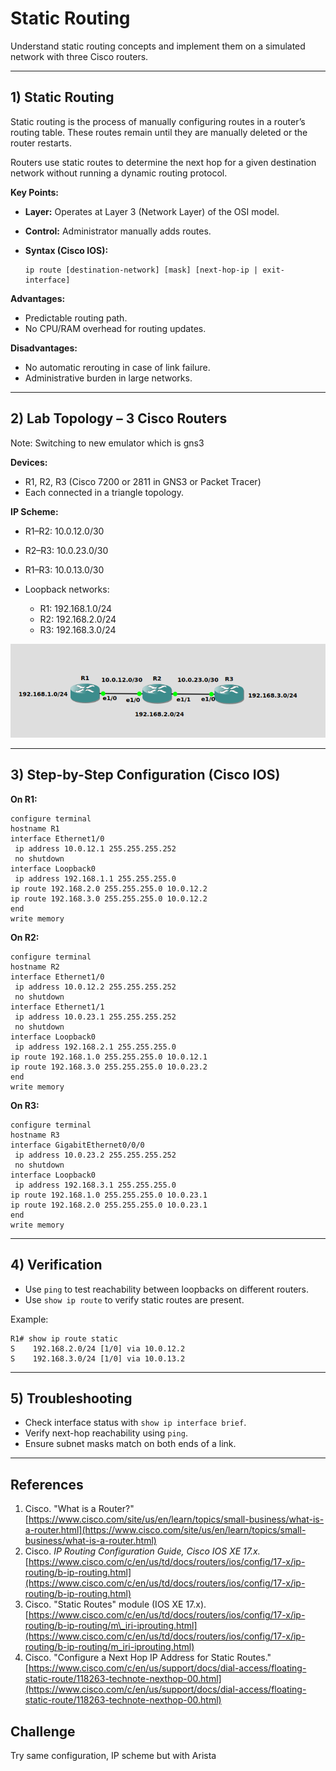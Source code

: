 # Static Routing 

Understand static routing concepts and implement them on a simulated network with three Cisco routers.

---

## 1) Static Routing

Static routing is the process of manually configuring routes in a router’s routing table. These routes remain until they are manually deleted or the router restarts.

Routers use static routes to determine the next hop for a given destination network without running a dynamic routing protocol.

**Key Points:**

* **Layer:** Operates at Layer 3 (Network Layer) of the OSI model.
* **Control:** Administrator manually adds routes.
* **Syntax (Cisco IOS):**

  ```
  ip route [destination-network] [mask] [next-hop-ip | exit-interface]
  ```

**Advantages:**

* Predictable routing path.
* No CPU/RAM overhead for routing updates.

**Disadvantages:**

* No automatic rerouting in case of link failure.
* Administrative burden in large networks.

---

## 2) Lab Topology – 3 Cisco Routers

Note: Switching to new emulator which is gns3

**Devices:**

* R1, R2, R3 (Cisco 7200 or 2811 in GNS3 or Packet Tracer)
* Each connected in a triangle topology.

**IP Scheme:**

* R1–R2: 10.0.12.0/30
* R2–R3: 10.0.23.0/30
* R1–R3: 10.0.13.0/30
* Loopback networks:

  * R1: 192.168.1.0/24
  * R2: 192.168.2.0/24
  * R3: 192.168.3.0/24

<p align="center">
  <img src="img/routes.png" alt="Static Routing Lab">
</p>

---

## 3) Step-by-Step Configuration (Cisco IOS) 

**On R1:**

```
configure terminal
hostname R1
interface Ethernet1/0
 ip address 10.0.12.1 255.255.255.252
 no shutdown
interface Loopback0
 ip address 192.168.1.1 255.255.255.0
ip route 192.168.2.0 255.255.255.0 10.0.12.2
ip route 192.168.3.0 255.255.255.0 10.0.12.2
end
write memory
```

**On R2:**

```
configure terminal
hostname R2
interface Ethernet1/0
 ip address 10.0.12.2 255.255.255.252
 no shutdown
interface Ethernet1/1
 ip address 10.0.23.1 255.255.255.252
 no shutdown
interface Loopback0
 ip address 192.168.2.1 255.255.255.0
ip route 192.168.1.0 255.255.255.0 10.0.12.1
ip route 192.168.3.0 255.255.255.0 10.0.23.2
end
write memory
```

**On R3:**

```
configure terminal
hostname R3
interface GigabitEthernet0/0/0
 ip address 10.0.23.2 255.255.255.252
 no shutdown
interface Loopback0
 ip address 192.168.3.1 255.255.255.0
ip route 192.168.1.0 255.255.255.0 10.0.23.1
ip route 192.168.2.0 255.255.255.0 10.0.23.1
end
write memory
```

---

## 4) Verification

* Use `ping` to test reachability between loopbacks on different routers.
* Use `show ip route` to verify static routes are present.

Example:

```
R1# show ip route static
S    192.168.2.0/24 [1/0] via 10.0.12.2
S    192.168.3.0/24 [1/0] via 10.0.13.2
```

---

## 5) Troubleshooting

* Check interface status with `show ip interface brief`.
* Verify next-hop reachability using `ping`.
* Ensure subnet masks match on both ends of a link.

---

## References

1. Cisco. "What is a Router?" [https://www.cisco.com/site/us/en/learn/topics/small-business/what-is-a-router.html](https://www.cisco.com/site/us/en/learn/topics/small-business/what-is-a-router.html)
2. Cisco. *IP Routing Configuration Guide, Cisco IOS XE 17.x.* [https://www.cisco.com/c/en/us/td/docs/routers/ios/config/17-x/ip-routing/b-ip-routing.html](https://www.cisco.com/c/en/us/td/docs/routers/ios/config/17-x/ip-routing/b-ip-routing.html)
3. Cisco. "Static Routes" module (IOS XE 17.x). [https://www.cisco.com/c/en/us/td/docs/routers/ios/config/17-x/ip-routing/b-ip-routing/m\_iri-iprouting.html](https://www.cisco.com/c/en/us/td/docs/routers/ios/config/17-x/ip-routing/b-ip-routing/m_iri-iprouting.html)
4. Cisco. "Configure a Next Hop IP Address for Static Routes." [https://www.cisco.com/c/en/us/support/docs/dial-access/floating-static-route/118263-technote-nexthop-00.html](https://www.cisco.com/c/en/us/support/docs/dial-access/floating-static-route/118263-technote-nexthop-00.html)

## Challenge

Try same configuration, IP scheme but with Arista
